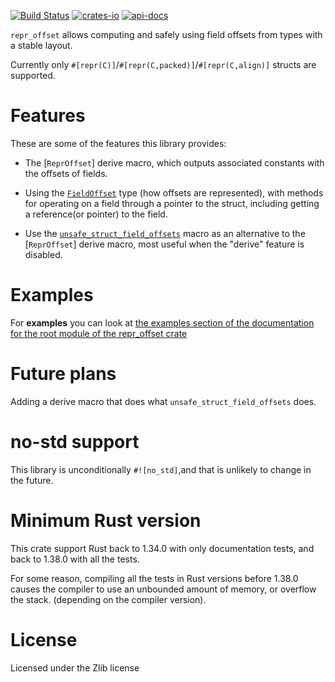 [![Build Status](https://travis-ci.org/rodrimati1992/repr_offset_crates.svg?branch=master)](https://travis-ci.org/rodrimati1992/repr_offset_crates)
[![crates-io](https://img.shields.io/crates/v/repr_offset.svg)](https://crates.io/crates/repr_offset)
[![api-docs](https://docs.rs/repr_offset/badge.svg)](https://docs.rs/repr_offset/0.0.1)



`repr_offset` allows computing and safely using field offsets from types with a stable layout.

Currently only `#[repr(C)]`/`#[repr(C,packed)]`/`#[repr(C,align)]` structs are supported.

# Features

These are some of the features this library provides:

- The [`ReprOffset`] derive macro, which outputs associated constants with the
offsets of fields.<br>

- Using the [`FieldOffset`] type (how offsets are represented),
with methods for operating on a field through a pointer to the struct,
including getting a reference(or pointer) to the field.

- Use the [`unsafe_struct_field_offsets`] macro as an alternative to the
[`ReprOffset`] derive macro, most useful when the "derive" feature is disabled.


# Examples 

For **examples** you can look at
[the examples section of the documentation for the root module of the repr_offset crate
](https://docs.rs/repr_offset/*/repr_offset/index.html#root-mod-examples)

# Future plans

Adding a derive macro that does what `unsafe_struct_field_offsets` does.

# no-std support

This library is unconditionally `#![no_std]`,and that is unlikely to change in the future.

# Minimum Rust version

This crate support Rust back to 1.34.0 with only documentation tests,
and back to 1.38.0 with all the tests.

For some reason, compiling all the tests in Rust versions before 1.38.0 causes the
compiler to use an unbounded amount of memory, or overflow the stack.
(depending on the compiler version).

# License

Licensed under the Zlib license

[`unsafe_struct_field_offsets`]:
https://docs.rs/repr_offset/*/repr_offset/macro.unsafe_struct_field_offsets.html

[`FieldOffset`]: 
https://docs.rs/repr_offset/*/repr_offset/struct.FieldOffset.html





